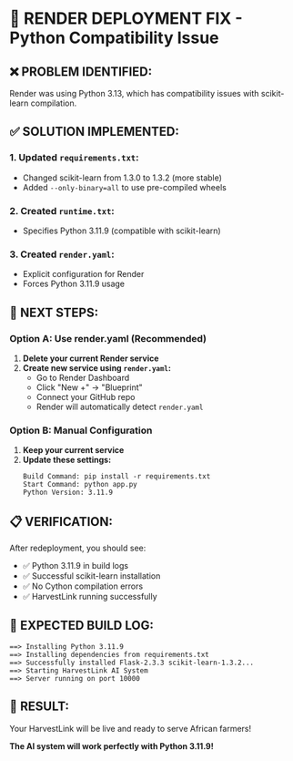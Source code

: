 # 🚨 RENDER DEPLOYMENT FIX - Python Compatibility Issue

## ❌ **PROBLEM IDENTIFIED:**
Render was using Python 3.13, which has compatibility issues with scikit-learn compilation.

## ✅ **SOLUTION IMPLEMENTED:**

### 1. **Updated `requirements.txt`:**
- Changed scikit-learn from 1.3.0 to 1.3.2 (more stable)
- Added `--only-binary=all` to use pre-compiled wheels

### 2. **Created `runtime.txt`:**
- Specifies Python 3.11.9 (compatible with scikit-learn)

### 3. **Created `render.yaml`:**
- Explicit configuration for Render
- Forces Python 3.11.9 usage

## 🚀 **NEXT STEPS:**

### **Option A: Use render.yaml (Recommended)**
1. **Delete your current Render service**
2. **Create new service using `render.yaml`:**
   - Go to Render Dashboard
   - Click "New +" → "Blueprint"
   - Connect your GitHub repo
   - Render will automatically detect `render.yaml`

### **Option B: Manual Configuration**
1. **Keep your current service**
2. **Update these settings:**
   ```
   Build Command: pip install -r requirements.txt
   Start Command: python app.py
   Python Version: 3.11.9
   ```

## 📋 **VERIFICATION:**
After redeployment, you should see:
- ✅ Python 3.11.9 in build logs
- ✅ Successful scikit-learn installation
- ✅ No Cython compilation errors
- ✅ HarvestLink running successfully

## 🎯 **EXPECTED BUILD LOG:**
```
==> Installing Python 3.11.9
==> Installing dependencies from requirements.txt
==> Successfully installed Flask-2.3.3 scikit-learn-1.3.2...
==> Starting HarvestLink AI System
==> Server running on port 10000
```

## 🌾 **RESULT:**
Your HarvestLink will be live and ready to serve African farmers!

**The AI system will work perfectly with Python 3.11.9!**
